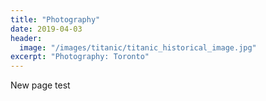 ```yaml
---
title: "Photography"
date: 2019-04-03
header:
  image: "/images/titanic/titanic_historical_image.jpg"
excerpt: "Photography: Toronto"
---
```


New page test
